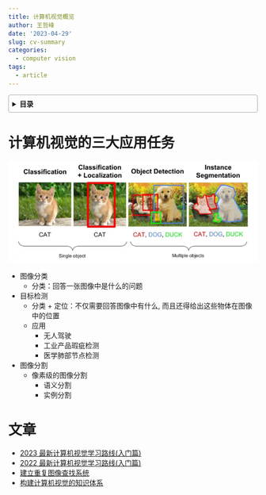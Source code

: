 ```yaml
---
title: 计算机视觉概览
author: 王哲峰
date: '2023-04-29'
slug: cv-summary
categories:
  - computer vision
tags:
  - article
---
```


<style>
details {
    border: 1px solid #aaa;
    border-radius: 4px;
    padding: .5em .5em 0;
}
summary {
    font-weight: bold;
    margin: -.5em -.5em 0;
    padding: .5em;
}
details[open] {
    padding: .5em;
}
details[open] summary {
    border-bottom: 1px solid #aaa;
    margin-bottom: .5em;
}
</style>

<details><summary>目录</summary><p>

- [计算机视觉的三大应用任务](#计算机视觉的三大应用任务)
- [文章](#文章)
</p></details><p></p>

# 计算机视觉的三大应用任务

![img](images/computer_visual_task.png)

* 图像分类
    - 分类：回答一张图像中是什么的问题
* 目标检测
    - 分类 + 定位：不仅需要回答图像中有什么, 而且还得给出这些物体在图像中的位置
    - 应用
        - 无人驾驶
        - 工业产品瑕疵检测
        - 医学肺部节点检测
* 图像分割
    - 像素级的图像分割
        - 语义分割
        - 实例分割

# 文章

* [2023 最新计算机视觉学习路线(入门篇)](https://mp.weixin.qq.com/s/CSo8TzC7WjVkPJ2XCI2aCg)
* [2022 最新计算机视觉学习路线(入门篇)](https://mp.weixin.qq.com/s/lU2wQhyYBceSgWtduVTjHg)
* [建立重复图像查找系统](https://mp.weixin.qq.com/s/BE_07eA3nDBsEKyB4jcVoA)
* [构建计算机视觉的知识体系](https://zhuanlan.zhihu.com/p/383787715)

